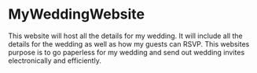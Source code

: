 # MyWeddingWebsite
This website will host all the details for my wedding. It will include all the details for the wedding as well as how my guests can RSVP. This websites purpose is to go paperless for my wedding and send out wedding invites electronically and efficiently. 
